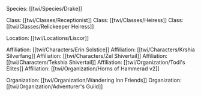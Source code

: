 Species: [[twi/Species/Drake]]

Class: [[twi/Classes/Receptionist]]
Class: [[twi/Classes/Heiress]]
Class: [[twi/Classes/Relickeeper Heiress]]

Location: [[twi/Locations/Liscor]]

Affiliation: [[twi/Characters/Erin Solstice]]
Affiliation: [[twi/Characters/Krshia Silverfang]]
Affiliation: [[twi/Characters/Zel Shivertail]]
Affiliation: [[twi/Characters/Tekshia Shivertail]]
Affiliation: [[twi/Organization/Todi's Elites]]
Affiliation: [[twi/Organization/Horns of Hammerad v2]]

Organization: [[twi/Organization/Wandering Inn Friends]]
Organization: [[twi/Organization/Adventurer's Guild]]

